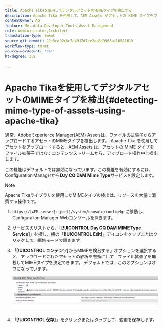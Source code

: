 ```yaml
---
title: Apache Tikaを使用してデジタルアセットのMIMEタイプを検出する
description: Apache Tika を使用して、AEM Assets がアセットの MIME タイプをファイル拡張子ではなくコンテンツストリームから、アップロード操作中に検出できるようにします。
contentOwner: AG
feature: Metadata,Developer Tools,Asset Management
role: Administrator,Architect
translation-type: tm+mt
source-git-commit: 29e3cd92d6c7a4917d7ee2aa8d9963aa16581633
workflow-type: tm+mt
source-wordcount: '204'
ht-degree: 35%

---
```



# Apache Tikaを使用してデジタルアセットのMIMEタイプを検出{#detecting-mime-type-of-assets-using-apache-tika}

通常、Adobe Experience Manager(AEM) Assetsは、ファイルの拡張子からアップロードするアセットのMIMEタイプを検出します。 Apache Tika を使用してアセットをアップロードすると、AEM Assets は、アセットの MIME タイプをファイル拡張子ではなくコンテンツストリームから、アップロード操作中に検出します。

この機能はデフォルトでは無効になっています。この機能を有効にするには、Configuration Managerから&#x200B;**Day CQ DAM Mime Type**&#x200B;サービスを設定します。

>[!NOTE]
>
>Apache Tikaライブラリを使用したMIMEタイプの検出は、リソースを大量に消費する操作です。

1. `https://[AEM_server]:[port]/system/console/configMgr`に移動し、Configuration Manager Webコンソールを開きます。
1. サービスのリストから、「**[!UICONTROL Day CQ DAM MIME Type Service]**」を探し、横の「**[!UICONTROL Edit]**」アイコンをタップまたはクリックして、編集モードで開きます。

1. 「**[!UICONTROL コンテンツ]**&#x200B;からMIMEを検出する」オプションを選択すると、アップロードされたアセットの解析を有効にして、ファイル拡張子を無視してMIMEタイプを決定できます。 デフォルトでは、このオプションはオフになっています。

   ![chlimage_1-333](assets/chlimage_1-333.png)

1. 「**[!UICONTROL 保存]**」をクリックまたはタップして、変更を保存します。
